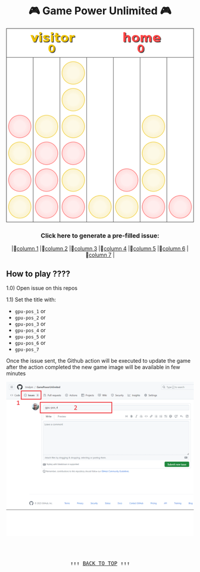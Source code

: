 <div align="center"> 

# 🎮 Game Power Unlimited 🎮

<img src="https://github.com/tmslpm/GamePowerUnlimited/blob/main/gen/game_to_image1696340391.png" alt="game power 4">

<h3>Click here to generate a pre-filled issue:</h3><p> |🔗<a href='https://github.com/tmslpm/GamePowerUnlimited/issues/new?title=gpu%20pos_1&body=%3C!--%20Press%20the%20green%20button%20(%22Submit%20new%20issue%22)%20Once%20the%20issue%20has%20been%20opened,%20the%20github%20start%20the%20process%20for%20insert%20a%20token/piece%20in%20column%201%20and%20you%20received%20the%20result%20of%20the%20execution%20here%20--%3E'>column 1</a> |🔗<a href='https://github.com/tmslpm/GamePowerUnlimited/issues/new?title=gpu%20pos_2&body=<!--%20Press%20the%20green%20button%20(Submit%20new%20issue)%20Once%20the%20issue%20has%20been%20opened,%20the%20github%20start%20the%20process%20for%20insert%20a%20token/piece%20in%20column%202%20and%20you%20received%20the%20result%20of%20the%20execution%20here%20-->'>column 2</a> |🔗<a href='https://github.com/tmslpm/GamePowerUnlimited/issues/new?title=gpu%20pos_3&body=<!--%20Press%20the%20green%20button%20(Submit%20new%20issue)%20Once%20the%20issue%20has%20been%20opened,%20the%20github%20start%20the%20process%20for%20insert%20a%20token/piece%20in%20column%203%20and%20you%20received%20the%20result%20of%20the%20execution%20here%20-->'>column 3</a> |🔗<a href='https://github.com/tmslpm/GamePowerUnlimited/issues/new?title=gpu%20pos_4&body=<!--%20Press%20the%20green%20button%20(Submit%20new%20issue)%20Once%20the%20issue%20has%20been%20opened,%20the%20github%20start%20the%20process%20for%20insert%20a%20token/piece%20in%20column%204%20and%20you%20received%20the%20result%20of%20the%20execution%20here%20-->'>column 4</a> |🔗<a href='https://github.com/tmslpm/GamePowerUnlimited/issues/new?title=gpu%20pos_5&body=<!--%20Press%20the%20green%20button%20(Submit%20new%20issue)%20Once%20the%20issue%20has%20been%20opened,%20the%20github%20start%20the%20process%20for%20insert%20a%20token/piece%20in%20column%205%20and%20you%20received%20the%20result%20of%20the%20execution%20here%20-->'>column 5</a> |🔗<a href='https://github.com/tmslpm/GamePowerUnlimited/issues/new?title=gpu%20pos_6&body=<!--%20Press%20the%20green%20button%20(Submit%20new%20issue)%20Once%20the%20issue%20has%20been%20opened,%20the%20github%20start%20the%20process%20for%20insert%20a%20token/piece%20in%20column%206%20and%20you%20received%20the%20result%20of%20the%20execution%20here%20-->'>column 6</a> |🔗<a href='https://github.com/tmslpm/GamePowerUnlimited/issues/new?title=gpu%20pos_7&body=<!--%20Press%20the%20green%20button%20(Submit%20new%20issue)%20Once%20the%20issue%20has%20been%20opened,%20the%20github%20start%20the%20process%20for%20insert%20a%20token/piece%20in%20column%207%20and%20you%20received%20the%20result%20of%20the%20execution%20here%20-->'>column 7</a> |</p></div>

## How to play ????
 
 
1.0) Open issue on this repos

1.1) Set the title with:
- `gpu-pos_1` or
- `gpu-pos_2` or
- `gpu-pos_3` or
- `gpu-pos_4` or
- `gpu-pos_5` or
- `gpu-pos_6` or
- `gpu-pos_7`

Once the issue sent, the Github action will be executed to update the game after the action completed the new game image will be available in few minutes

![image](https://github.com/tmslpm/GamePowerUnlimited/blob/main/gen/template/example.png)

<br>
<br>

<pre align=center>↑↑↑ <a href="#-game-power-unlimited-" title="click to scroll up" alt="click to scroll up">BACK TO TOP</a> ↑↑↑</pre>